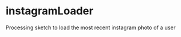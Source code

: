 instagramLoader
===============

Processing sketch to load the most recent instagram photo of a user